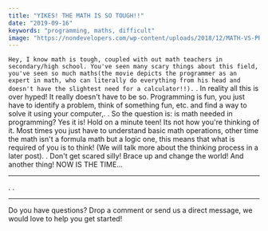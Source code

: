 ```yaml
---
title: "YIKES! THE MATH IS SO TOUGH!!"
date: "2019-09-16"
keywords: "programming, maths, difficult"
image: "https://nondevelopers.com/wp-content/uploads/2018/12/MATH-VS-PROGRAMMING_Mesa-de-trabajo-1-1024x597.png"
---
```


` Hey, I know math is tough, coupled with out math teachers in secondary/high school.
You've seen many scary things about this field, you've seen so much maths(the movie depicts the programmer as an expert in math, who can literally do everything from his head and doesn't have the slightest need for a calculator!!). `
.
In reality all this is over hyped! It really doesn't have to be so. Programming is fun, you just have to identify a problem, think of something fun, etc. and find a way to solve it using your computer,.
.
So the question is: is math needed in programming? Yes it is!
Hold on a minute teen! Its not how you're thinking of it.
Most times you just have to understand basic math operations, other time the math isn't a formula math but a logic one, this means that what is required of you is to think! (We will talk more about the thinking process in a later post).
.
Don't get scared silly! Brace up and change the world! And another thing! NOW IS THE TIME...

---
.
.

---

Do you have questions? Drop a comment or send us a direct message, we would love to help you get started!